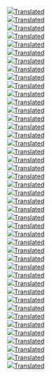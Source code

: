 <img src='5a6b122c-39c1-4581-8c1f-2d6f36a9f8a0_0.png'><a href='5a6b122c-39c1-4581-8c1f-2d6f36a9f8a0_0.png.en.txt'>Translated</a><br><img src='5a6b122c-39c1-4581-8c1f-2d6f36a9f8a0_1.png'><a href='5a6b122c-39c1-4581-8c1f-2d6f36a9f8a0_1.png.en.txt'>Translated</a><br><img src='5a6b122c-39c1-4581-8c1f-2d6f36a9f8a0_2.png'><a href='5a6b122c-39c1-4581-8c1f-2d6f36a9f8a0_2.png.en.txt'>Translated</a><br><img src='5a6b122c-39c1-4581-8c1f-2d6f36a9f8a0_3.png'><a href='5a6b122c-39c1-4581-8c1f-2d6f36a9f8a0_3.png.en.txt'>Translated</a><br><img src='5a6b122c-39c1-4581-8c1f-2d6f36a9f8a0_4.png'><a href='5a6b122c-39c1-4581-8c1f-2d6f36a9f8a0_4.png.en.txt'>Translated</a><br><img src='5a6b122c-39c1-4581-8c1f-2d6f36a9f8a0_5.png'><a href='5a6b122c-39c1-4581-8c1f-2d6f36a9f8a0_5.png.en.txt'>Translated</a><br><img src='5a6b122c-39c1-4581-8c1f-2d6f36a9f8a0_6.png'><a href='5a6b122c-39c1-4581-8c1f-2d6f36a9f8a0_6.png.en.txt'>Translated</a><br><img src='5a6b122c-39c1-4581-8c1f-2d6f36a9f8a0_7.png'><a href='5a6b122c-39c1-4581-8c1f-2d6f36a9f8a0_7.png.en.txt'>Translated</a><br><img src='5a6b122c-39c1-4581-8c1f-2d6f36a9f8a0_8.png'><a href='5a6b122c-39c1-4581-8c1f-2d6f36a9f8a0_8.png.en.txt'>Translated</a><br><img src='5a6b122c-39c1-4581-8c1f-2d6f36a9f8a0_9.png'><a href='5a6b122c-39c1-4581-8c1f-2d6f36a9f8a0_9.png.en.txt'>Translated</a><br><img src='5a6b122c-39c1-4581-8c1f-2d6f36a9f8a0_10.png'><a href='5a6b122c-39c1-4581-8c1f-2d6f36a9f8a0_10.png.en.txt'>Translated</a><br><img src='5a6b122c-39c1-4581-8c1f-2d6f36a9f8a0_11.png'><a href='5a6b122c-39c1-4581-8c1f-2d6f36a9f8a0_11.png.en.txt'>Translated</a><br><img src='5a6b122c-39c1-4581-8c1f-2d6f36a9f8a0_12.png'><a href='5a6b122c-39c1-4581-8c1f-2d6f36a9f8a0_12.png.en.txt'>Translated</a><br><img src='5a6b122c-39c1-4581-8c1f-2d6f36a9f8a0_13.png'><a href='5a6b122c-39c1-4581-8c1f-2d6f36a9f8a0_13.png.en.txt'>Translated</a><br><img src='5a6b122c-39c1-4581-8c1f-2d6f36a9f8a0_14.png'><a href='5a6b122c-39c1-4581-8c1f-2d6f36a9f8a0_14.png.en.txt'>Translated</a><br><img src='5a6b122c-39c1-4581-8c1f-2d6f36a9f8a0_15.png'><a href='5a6b122c-39c1-4581-8c1f-2d6f36a9f8a0_15.png.en.txt'>Translated</a><br><img src='5a6b122c-39c1-4581-8c1f-2d6f36a9f8a0_16.png'><a href='5a6b122c-39c1-4581-8c1f-2d6f36a9f8a0_16.png.en.txt'>Translated</a><br><img src='5a6b122c-39c1-4581-8c1f-2d6f36a9f8a0_17.png'><a href='5a6b122c-39c1-4581-8c1f-2d6f36a9f8a0_17.png.en.txt'>Translated</a><br><img src='5a6b122c-39c1-4581-8c1f-2d6f36a9f8a0_18.png'><a href='5a6b122c-39c1-4581-8c1f-2d6f36a9f8a0_18.png.en.txt'>Translated</a><br><img src='5a6b122c-39c1-4581-8c1f-2d6f36a9f8a0_19.png'><a href='5a6b122c-39c1-4581-8c1f-2d6f36a9f8a0_19.png.en.txt'>Translated</a><br><img src='5a6b122c-39c1-4581-8c1f-2d6f36a9f8a0_20.png'><a href='5a6b122c-39c1-4581-8c1f-2d6f36a9f8a0_20.png.en.txt'>Translated</a><br><img src='5a6b122c-39c1-4581-8c1f-2d6f36a9f8a0_21.png'><a href='5a6b122c-39c1-4581-8c1f-2d6f36a9f8a0_21.png.en.txt'>Translated</a><br><img src='5a6b122c-39c1-4581-8c1f-2d6f36a9f8a0_22.png'><a href='5a6b122c-39c1-4581-8c1f-2d6f36a9f8a0_22.png.en.txt'>Translated</a><br><img src='5a6b122c-39c1-4581-8c1f-2d6f36a9f8a0_23.png'><a href='5a6b122c-39c1-4581-8c1f-2d6f36a9f8a0_23.png.en.txt'>Translated</a><br><img src='5a6b122c-39c1-4581-8c1f-2d6f36a9f8a0_24.png'><a href='5a6b122c-39c1-4581-8c1f-2d6f36a9f8a0_24.png.en.txt'>Translated</a><br><img src='5a6b122c-39c1-4581-8c1f-2d6f36a9f8a0_25.png'><a href='5a6b122c-39c1-4581-8c1f-2d6f36a9f8a0_25.png.en.txt'>Translated</a><br><img src='5a6b122c-39c1-4581-8c1f-2d6f36a9f8a0_26.png'><a href='5a6b122c-39c1-4581-8c1f-2d6f36a9f8a0_26.png.en.txt'>Translated</a><br><img src='5a6b122c-39c1-4581-8c1f-2d6f36a9f8a0_27.png'><a href='5a6b122c-39c1-4581-8c1f-2d6f36a9f8a0_27.png.en.txt'>Translated</a><br><img src='5a6b122c-39c1-4581-8c1f-2d6f36a9f8a0_28.png'><a href='5a6b122c-39c1-4581-8c1f-2d6f36a9f8a0_28.png.en.txt'>Translated</a><br><img src='5a6b122c-39c1-4581-8c1f-2d6f36a9f8a0_29.png'><a href='5a6b122c-39c1-4581-8c1f-2d6f36a9f8a0_29.png.en.txt'>Translated</a><br><img src='5a6b122c-39c1-4581-8c1f-2d6f36a9f8a0_30.png'><a href='5a6b122c-39c1-4581-8c1f-2d6f36a9f8a0_30.png.en.txt'>Translated</a><br><img src='5a6b122c-39c1-4581-8c1f-2d6f36a9f8a0_31.png'><a href='5a6b122c-39c1-4581-8c1f-2d6f36a9f8a0_31.png.en.txt'>Translated</a><br><img src='5a6b122c-39c1-4581-8c1f-2d6f36a9f8a0_32.png'><a href='5a6b122c-39c1-4581-8c1f-2d6f36a9f8a0_32.png.en.txt'>Translated</a><br><img src='5a6b122c-39c1-4581-8c1f-2d6f36a9f8a0_33.png'><a href='5a6b122c-39c1-4581-8c1f-2d6f36a9f8a0_33.png.en.txt'>Translated</a><br><img src='5a6b122c-39c1-4581-8c1f-2d6f36a9f8a0_34.png'><a href='5a6b122c-39c1-4581-8c1f-2d6f36a9f8a0_34.png.en.txt'>Translated</a><br><img src='5a6b122c-39c1-4581-8c1f-2d6f36a9f8a0_35.png'><a href='5a6b122c-39c1-4581-8c1f-2d6f36a9f8a0_35.png.en.txt'>Translated</a><br><img src='5a6b122c-39c1-4581-8c1f-2d6f36a9f8a0_36.png'><a href='5a6b122c-39c1-4581-8c1f-2d6f36a9f8a0_36.png.en.txt'>Translated</a><br><img src='5a6b122c-39c1-4581-8c1f-2d6f36a9f8a0_37.png'><a href='5a6b122c-39c1-4581-8c1f-2d6f36a9f8a0_37.png.en.txt'>Translated</a><br><img src='5a6b122c-39c1-4581-8c1f-2d6f36a9f8a0_38.png'><a href='5a6b122c-39c1-4581-8c1f-2d6f36a9f8a0_38.png.en.txt'>Translated</a><br><img src='5a6b122c-39c1-4581-8c1f-2d6f36a9f8a0_39.png'><a href='5a6b122c-39c1-4581-8c1f-2d6f36a9f8a0_39.png.en.txt'>Translated</a><br><img src='5a6b122c-39c1-4581-8c1f-2d6f36a9f8a0_40.png'><a href='5a6b122c-39c1-4581-8c1f-2d6f36a9f8a0_40.png.en.txt'>Translated</a><br><img src='5a6b122c-39c1-4581-8c1f-2d6f36a9f8a0_41.png'><a href='5a6b122c-39c1-4581-8c1f-2d6f36a9f8a0_41.png.en.txt'>Translated</a><br><img src='5a6b122c-39c1-4581-8c1f-2d6f36a9f8a0_42.png'><a href='5a6b122c-39c1-4581-8c1f-2d6f36a9f8a0_42.png.en.txt'>Translated</a><br><img src='5a6b122c-39c1-4581-8c1f-2d6f36a9f8a0_43.png'><a href='5a6b122c-39c1-4581-8c1f-2d6f36a9f8a0_43.png.en.txt'>Translated</a><br>
